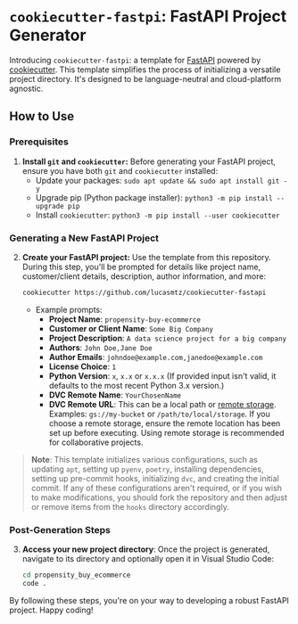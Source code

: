 # `cookiecutter-fastpi`: FastAPI Project Generator

Introducing `cookiecutter-fastpi`: a template for [FastAPI](https://fastapi.tiangolo.com/) powered by [cookiecutter](https://cookiecutter.readthedocs.io/). This template simplifies the process of initializing a versatile project directory. It's designed to be language-neutral and cloud-platform agnostic.

## How to Use

### Prerequisites
1. **Install `git` and `cookiecutter`:** Before generating your FastAPI project, ensure you have both `git` and `cookiecutter` installed:
    * Update your packages: `sudo apt update && sudo apt install git -y`
    * Upgrade pip (Python package installer): `python3 -m pip install --upgrade pip`
    * Install `cookiecutter`: `python3 -m pip install --user cookiecutter`

### Generating a New FastAPI Project
2. **Create your FastAPI project:** Use the template from this repository. During this step, you'll be prompted for details like project name, customer/client details, description, author information, and more:
    ```bash
    cookiecutter https://github.com/lucasmtz/cookiecutter-fastapi
    ```

    * Example prompts:
        * **Project Name**: `propensity-buy-ecommerce`
        * **Customer or Client Name**: `Some Big Company`
        * **Project Description**: `A data science project for a big company`
        * **Authors**: `John Doe,Jane Doe`
        * **Author Emails**: `johndoe@example.com,janedoe@example.com`
        * **License Choice**: `1`
        * **Python Version**: `x`, `x.x` or `x.x.x` (If provided input isn't valid, it defaults to the most recent Python 3.x version.)
        * **DVC Remote Name**: `YourChosenName`
        * **DVC Remote URL**: This can be a local path or [remote storage](https://dvc.org/doc/user-guide/data-management/remote-storage#supported-storage-types). Examples: `gs://my-bucket` or `/path/to/local/storage`. If you choose a remote storage, ensure the remote location has been set up before executing. Using remote storage is recommended for collaborative projects.
> **Note**: This template initializes various configurations, such as updating `apt`, setting up `pyenv`, `poetry`, installing dependencies, setting up pre-commit hooks, initializing `dvc`, and creating the initial commit. If any of these configurations aren't required, or if you wish to make modifications, you should fork the repository and then adjust or remove items from the `hooks` directory accordingly.

### Post-Generation Steps
3. **Access your new project directory**: Once the project is generated, navigate to its directory and optionally open it in Visual Studio Code:
    ```bash
    cd propensity_buy_ecommerce
    code .
    ```

By following these steps, you're on your way to developing a robust FastAPI project. Happy coding!

